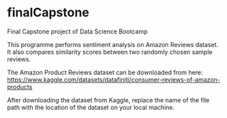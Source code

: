 # finalCapstone
Final Capstone project of Data Science Bootcamp

This programme performs sentiment analysis on Amazon Reviews dataset. It also compares similarity scores between two randomly chosen sample reviews.

The Amazon Product Reviews dataset can be downloaded from here: https://www.kaggle.com/datasets/datafiniti/consumer-reviews-of-amazon-products

After downloading the dataset from Kaggle, replace the name of the file path with the location of the dataset on your local machine.
